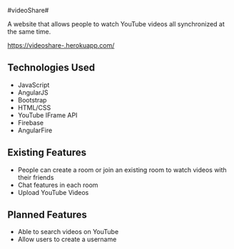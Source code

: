 #videoShare#

A website that allows people to watch YouTube videos all synchronized at the same time.

<https://videoshare-.herokuapp.com/>

## Technologies Used

* JavaScript
* AngularJS
* Bootstrap
* HTML/CSS
* YouTube IFrame API
* Firebase
* AngularFire

## Existing Features

* People can create a room or join an existing room to watch videos with their friends
* Chat features in each room
* Upload YouTube Videos

## Planned Features

* Able to search videos on YouTube
* Allow users to create a username

